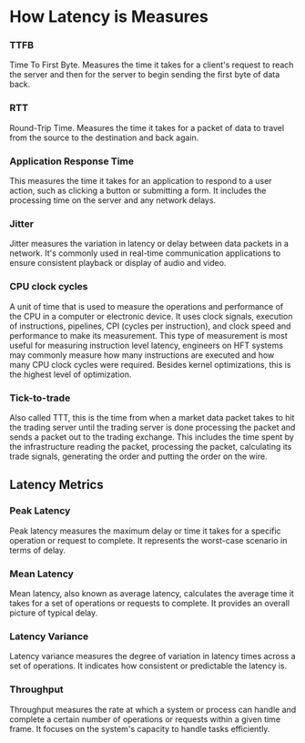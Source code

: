 # How Latency is Measures

### TTFB

Time To First Byte. Measures the time it takes for a client's request to reach the server and then for the server to begin sending the first byte of data back.

### RTT

Round-Trip Time. Measures the time it takes for a packet of data to travel from the source to the destination and back again. 

### Application Response Time

This measures the time it takes for an application to respond to a user action, such as clicking a button or submitting a form. It includes the processing time on the server and any network delays.

### Jitter 

Jitter measures the variation in latency or delay between data packets in a network. It's commonly used in real-time communication applications to ensure consistent playback or display of audio and video.

### CPU clock cycles

A unit of time that is used to measure the operations and performance of the CPU in a computer or electronic device. It uses clock signals, execution of instructions, pipelines, CPI (cycles per instruction), and clock speed and performance to make its measurement. This type of measurement is most useful for measuring instruction level latency, engineers on HFT systems may commonly measure how many instructions are executed and how many CPU clock cycles were required. Besides kernel optimizations, this is the highest level of optimization. 

### Tick-to-trade 

Also called TTT, this is the time from when a market data packet takes to hit the trading server until the trading server is done processing the packet and sends a packet out to the trading exchange. This includes the time spent by the infrastructure reading the packet, processing the packet, calculating its trade signals, generating the order and putting the order on the wire.

## Latency Metrics

### Peak Latency

Peak latency measures the maximum delay or time it takes for a specific operation or request to complete. It represents the worst-case scenario in terms of delay.

### Mean Latency

Mean latency, also known as average latency, calculates the average time it takes for a set of operations or requests to complete. It provides an overall picture of typical delay.

### Latency Variance

Latency variance measures the degree of variation in latency times across a set of operations. It indicates how consistent or predictable the latency is.

### Throughput

Throughput measures the rate at which a system or process can handle and complete a certain number of operations or requests within a given time frame. It focuses on the system's capacity to handle tasks efficiently.
